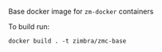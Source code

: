 Base docker image for `zm-docker` containers

To build run:

    docker build . -t zimbra/zmc-base

